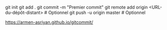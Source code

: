 git init
git add .
git commit -m "Premier commit"
git remote add origin <URL-du-dépôt-distant>  # Optionnel
git push -u origin master  # Optionnel

https://armen-asriyan.github.io/gitcommit/
